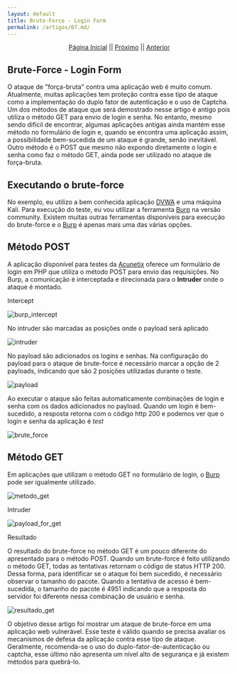 ```yaml
---
layout: default
title: Brute-Force - Login Form
permalink: /artigos/07.md/
---
```

  
  
<p align="center">
 <a href="https://carineconstantino.github.io/cybersecurity/">Página Inicial</a>
 || 
 <a href="https://carineconstantino.github.io/cybersecurity/artigos/08.md">Próximo</a>  
 || 
 <a href="https://carineconstantino.github.io/cybersecurity/artigos/06.md">Anterior</a>   
</p>

## Brute-Force - Login Form 

O ataque de "força-bruta" contra uma aplicação web é muito comum. Atualmente, muitas aplicações tem proteção contra esse tipo de ataque como a implementação do duplo fator de autenticação e o uso de Captcha. Um dos métodos de ataque que será demostrado nesse artigo é antigo pois utiliza o método GET para envio de login e senha. No entanto, mesmo sendo difícil de encontrar, algumas aplicações antigas ainda mantém esse método no formulário de login e, quando se encontra uma aplicação assim, a possibilidade bem-sucedida de um ataque é grande, senão inevitável. Outro método é o POST que mesmo não expondo diretamente o login e senha como faz o método GET, ainda pode ser utilizado no ataque de força-bruta. 

## Executando o brute-force

No exemplo, eu utilizo a bem conhecida aplicação [DVWA](http://www.dvwa.co.uk) e uma máquina Kali. Para execução do teste, eu vou utilizar a ferramenta [Burp](https://portswigger.net/burp) na versão community. Existem muitas outras ferramentas disponíveis para execução do brute-force e o [Burp](https://portswigger.net/burp) é apenas mais uma das várias opções. 

## Método POST

A aplicação disponível para testes da [Acunetix](https://www.acunetix.com) oferece um formulário de login em PHP que utiliza o método POST para envio das requisições. No Burp, a comunicação é interceptada e direcionada para o **Intruder** onde o ataque é montado. 

Intercept 

![burp_intercept](https://carineconstantino.github.io/cybersecurity/artigos/imagens/burp_intercept.png)

No intruder são marcadas as posições onde o payload será aplicado

![intruder](https://carineconstantino.github.io/cybersecurity/artigos/imagens/intruder.png)

No payload são adicionados os logins e senhas. Na configuração do payload para o ataque de brute-force é necessário marcar a opção de 2 payloads, indicando que são 2 posições utilizadas durante o teste. 

![payload](https://carineconstantino.github.io/cybersecurity/artigos/imagens/payload.png)

Ao executar o ataque são feitas automaticamente combinações de login e senha com os dados adicionados no payload. Quando um login é bem-sucedido, a resposta retorna com o código http 200 e podemos ver que o login e senha da aplicação é _test_

![brute_force](https://carineconstantino.github.io/cybersecurity/artigos/imagens/brute_force.png)

## Método GET

Em aplicações que utilizam o método GET no formulário de login, o [Burp](https://portswigger.net/burp) pode ser igualmente utilizado.

![metodo_get](https://carineconstantino.github.io/cybersecurity/artigos/imagens/metodo_get.png)

Intruder 

![payload_for_get](https://carineconstantino.github.io/cybersecurity/artigos/imagens/payload_for_get.png)

Resultado

O resultado do brute-force no método GET é um pouco diferente do apresentado para o método POST. Quando um brute-force é feito utilizando o método GET, todas as tentativas retornam o código de status HTTP 200. Dessa forma, para identificar se o ataque foi bem sucedido, é necessário observar o tamanho do pacote. Quando a tentativa de acesso é bem-sucedida, o tamanho do pacote é 4951 indicando que a resposta do servidor foi diferente nessa combinação de usuário e senha. 

![resultado_get](https://carineconstantino.github.io/cybersecurity/artigos/imagens/resultado_get.png)

O objetivo desse artigo foi mostrar um ataque de brute-force em uma aplicação web vulnerável. Esse teste é válido quando se precisa avaliar os mecanismos de defesa da aplicação contra esse tipo de ataque. Geralmente, recomenda-se o uso do duplo-fator-de-autenticação ou captcha, esse último não apresenta um nível alto de segurança e já existem métodos para quebrá-lo. 

